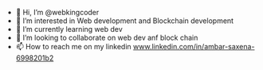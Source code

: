- 👋 Hi, I’m @webkingcoder
- 👀 I’m interested in Web development and Blockchain development
- 🌱 I’m currently learning web dev 
- 💞️ I’m looking to collaborate on web dev anf block chain
- 📫 How to reach me on my linkedin www.linkedin.com/in/ambar-saxena-6998201b2

<!---
webkingcoder/webkingcoder is a ✨ special ✨ repository because its `README.md` (this file) appears on your GitHub profile.
You can click the Preview link to take a look at your changes.
--->

